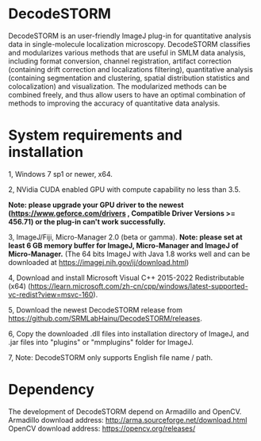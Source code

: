 # DecodeSTORM
DecodeSTORM is an user-friendly ImageJ plug-in for quantitative analysis data in single-molecule localization microscopy. DecodeSTORM classifies and modularizes various methods that are useful in SMLM data analysis, including format conversion, channel registration, artifact correction (containing drift correction and localizations filtering), quantitative analysis (containing segmentation and clustering, spatial distribution statistics and colocalization) and visualization. The modularized methods can be combined freely, and thus allow users to have an optimal combination of methods to improving the accuracy of quantitative data analysis.
# System requirements and installation
1, Windows 7 sp1 or newer, x64.

2, NVidia CUDA enabled GPU with compute capability no less than 3.5.

**Note: please upgrade your GPU driver to the newest (https://www.geforce.com/drivers , Compatible Driver Versions >= 456.71) or the plug-in can't work successfully.**

3, ImageJ/Fiji, Micro-Manager 2.0 (beta or gamma). 
**Note: please set at least 6 GB memory buffer for ImageJ, Micro-Manager and ImageJ of Micro-Manager.**
(The 64 bits ImageJ with Java 1.8 works well and can be downloaded at https://imagej.nih.gov/ij/download.html)

4, Download and install Microsoft Visual C++ 2015-2022 Redistributable (x64) (https://learn.microsoft.com/zh-cn/cpp/windows/latest-supported-vc-redist?view=msvc-160). 

5, Download the newest DecodeSTORM release from https://github.com/SRMLabHainu/DecodeSTORM/releases.

6, Copy the downloaded .dll files into installation directory of ImageJ, and .jar files into "plugins" or "mmplugins" folder for ImageJ.

7, Note: DecodeSTORM only supports English file name / path.
# Dependency
The development of DecodeSTORM depend on Armadillo and OpenCV. Armadillo download address: http://arma.sourceforge.net/download.html OpenCV download address: https://opencv.org/releases/
